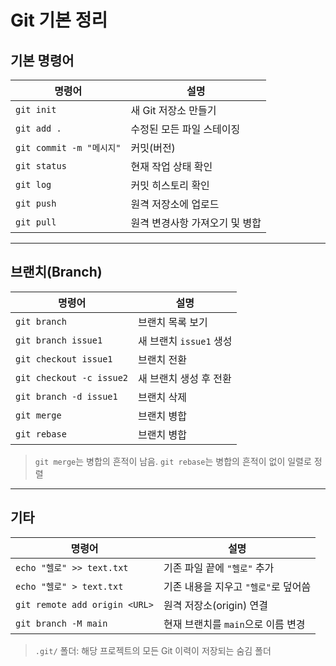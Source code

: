 # Git 기본 정리

## 기본 명령어

| 명령어 | 설명 |
|---------|------|
| `git init` | 새 Git 저장소 만들기 |
| `git add .` | 수정된 모든 파일 스테이징 |
| `git commit -m "메시지"` | 커밋(버전) 
| `git status` | 현재 작업 상태 확인 |
| `git log` | 커밋 히스토리 확인 |
| `git push` | 원격 저장소에 업로드 |
| `git pull` | 원격 변경사항 가져오기 및 병합 |
---

## 브랜치(Branch)

| 명령어 | 설명 |
|---------|------|
| `git branch` | 브랜치 목록 보기 |
| `git branch issue1` | 새 브랜치 `issue1` 생성 |
| `git checkout issue1` | 브랜치 전환 |
| `git checkout -c issue2` | 새 브랜치 생성 후 전환 |
| `git branch -d issue1` | 브랜치 삭제 |
| `git merge ` | 브랜치 병합 |
| `git rebase` | 브랜치 병합 |

> `git merge`는 병합의 흔적이 남음. `git rebase`는 병합의 흔적이 없이 일렬로 정렬
---

## 기타

| 명령어 | 설명 |
|---------|------|
| `echo "헬로" >> text.txt` | 기존 파일 끝에 `"헬로"` 추가 |
| `echo "헬로" > text.txt` | 기존 내용을 지우고 `"헬로"`로 덮어씀 |
| `git remote add origin <URL>` | 원격 저장소(origin) 연결 |
| `git branch -M main` | 현재 브랜치를 `main`으로 이름 변경 |

> `.git/` 폴더: 해당 프로젝트의 모든 Git 이력이 저장되는 숨김 폴더
